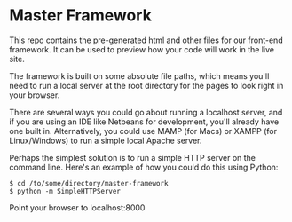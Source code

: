 Master Framework
================

This repo contains the pre-generated html and other files for our front-end framework. It can be used to preview how your code will work in the live site.

The framework is built on some absolute file paths, which means you'll need to run a local server at the root directory for the pages to look right in your browser.

There are several ways you could go about running a localhost server, and if you are using an IDE like Netbeans for development, you'll already have one built in. Alternatively, you could use MAMP (for Macs) or XAMPP (for Linux/Windows) to run a simple local Apache server.

Perhaps the simplest solution is to run a simple HTTP server on the command line. Here's an example of how you could do this using Python:

    $ cd /to/some/directory/master-framework
    $ python -m SimpleHTTPServer
    
Point your browser to localhost:8000
